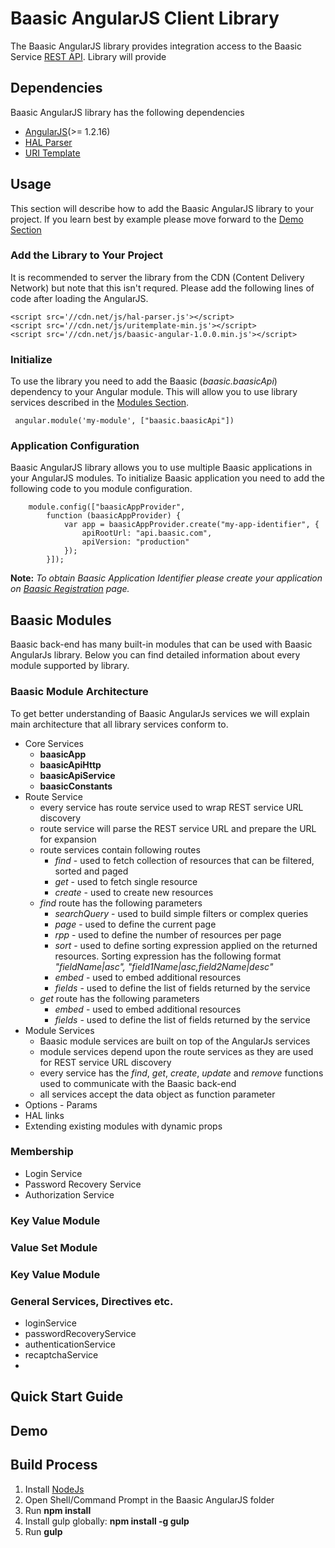 # Baasic AngularJS Client Library

The Baasic AngularJS library provides integration access to the Baasic Service [REST API](https://api.baasic.com). Library will provide 

## Dependencies

Baasic AngularJS library has the following dependencies 

* [AngularJS](http://www.angularjs.org/)(>= 1.2.16)
* [HAL Parser](https://github.com/jasonaden/angular-hal)
* [URI Template](https://github.com/fxa/uritemplate-js)

## Usage

This section will describe how to add the Baasic AngularJS library to your project. If you learn best by example please move forward to the [Demo Section](#demo)

### Add the Library to Your Project

It is recommended to server the library from the CDN (Content Delivery Network) but note that this isn't requred. Please add the following lines of code after loading the AngularJS. 

    <script src='//cdn.net/js/hal-parser.js'></script>
    <script src='//cdn.net/js/uritemplate-min.js'></script>
	<script src='//cdn.net/js/baasic-angular-1.0.0.min.js'></script>

### Initialize

To use the library you need to add the Baasic (_baasic.baasicApi_) dependency to your Angular module. This will allow you to use library services described in the [Modules Section](#baasic-modules).

	 angular.module('my-module', ["baasic.baasicApi"])		

### Application Configuration

Baasic AngularJS library allows you to use multiple Baasic applications in your AngularJS modules. To initialize Baasic application you need to add the following code to you module configuration.

		module.config(["baasicAppProvider",
			function (baasicAppProvider) {
				var app = baasicAppProvider.create("my-app-identifier", {
                    apiRootUrl: "api.baasic.com",
                    apiVersion: "production"
                });
			}]);


**Note:** _To obtain Baasic Application Identifier please create your application on [Baasic Registration](https://dashboard.baasic.com/register/) page._

## Baasic Modules

Baasic back-end has many built-in modules that can be used with Baasic AngularJs library. Below you can find detailed information about every module supported by library. 

### Baasic Module Architecture

To get better understanding of Baasic AngularJs services we will explain main architecture that all library services conform to. 

* Core Services
	* **baasicApp**
	* **baasicApiHttp**
	* **baasicApiService**
	* **baasicConstants**
* Route Service
	* every service has route service used to wrap REST service URL discovery 
	* route service will parse the REST service URL and prepare the URL for expansion 
	* route services contain following routes
		* _find_ - used to fetch collection of resources that can be filtered, sorted and paged
		* _get_ - used to fetch single resource
		* _create_ - used to create new resources
	* _find_ route has the following parameters
		* _searchQuery_ - used to build simple filters or complex queries
		* _page_ - used to define the current page
		* _rpp_ - used to define the number of resources per page
		* _sort_ - used to define sorting expression applied on the returned resources. Sorting expression has the following format _"fieldName|asc", "field1Name|asc,field2Name|desc"_
		* _embed_ - used to embed additional resources 
		* _fields_ - used to define the list of fields returned by the service  
	* _get_ route has the following parameters
		* _embed_ - used to embed additional resources 
		* _fields_ - used to define the list of fields returned by the service
* Module Services
	* Baasic module services are built on top of the AngularJs services 
	* module services depend upon the route services as they are used for REST service URL discovery
	* every service has the _find_, _get_, _create_, _update_ and _remove_ functions used to communicate with the Baasic back-end
	* all services accept the data object as function parameter 
* Options - Params
* HAL links
* Extending existing modules with dynamic props

### Membership

* Login Service
* Password Recovery Service
* Authorization Service

### Key Value Module

### Value Set Module

### Key Value Module

### General Services, Directives etc.

* loginService
* passwordRecoveryService
* authenticationService
* recaptchaService
* 

## Quick Start Guide

## Demo

## Build Process

1. Install [NodeJs](http://nodejs.org/download/)
2. Open Shell/Command Prompt in the Baasic AngularJS folder 
3. Run __npm install__
4. Install gulp globally: __npm install -g gulp__ 
5. Run __gulp__